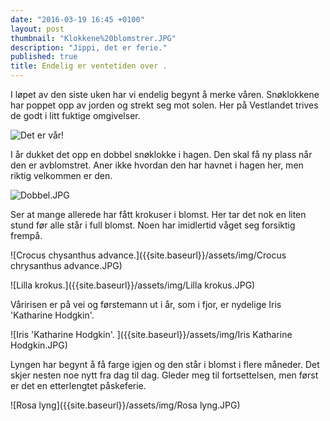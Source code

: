 ```yaml
---
date: "2016-03-19 16:45 +0100"
layout: post
thumbnail: "Klokkene%20blomstrer.JPG"
description: "Jippi, det er ferie."
published: true
title: Endelig er ventetiden over .
---
```






I løpet av den siste uken har vi endelig begynt å merke våren. Snøklokkene har poppet opp av jorden og strekt seg mot solen. Her på Vestlandet trives de godt i litt fuktige omgivelser.  

![Det er vår!]({{site.baseurl}}/assets/img/Klokker.JPG)

I år dukket det opp en dobbel snøklokke i hagen. Den skal få ny plass når den er avblomstret. Aner ikke hvordan den har havnet i hagen her, men riktig velkommen er den.

![Dobbel.JPG]({{site.baseurl}}/assets/img/Dobbel.JPG)

<!--more-->

Ser at mange allerede har fått krokuser i blomst. Her tar det nok en liten stund før alle står i full blomst. Noen har imidlertid våget seg forsiktig frempå.  

![Crocus chysanthus advance.]({{site.baseurl}}/assets/img/Crocus chrysanthus advance.JPG)

![Lilla krokus.]({{site.baseurl}}/assets/img/Lilla krokus.JPG)

Våririsen er på vei og førstemann ut i år, som i fjor, er nydelige Iris 'Katharine Hodgkin'.  

![Iris 'Katharine Hodgkin'.  ]({{site.baseurl}}/assets/img/Iris Katharine Hodgkin.JPG)

Lyngen har begynt å få farge igjen og den står i blomst i flere måneder. Det skjer nesten noe nytt fra dag til dag. Gleder meg til fortsettelsen, men først er det en etterlengtet påskeferie.

![Rosa lyng]({{site.baseurl}}/assets/img/Rosa lyng.JPG)
